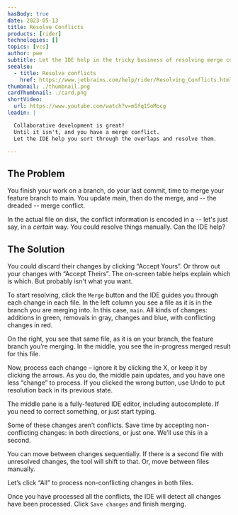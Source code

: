 ```yaml
---
hasBody: true
date: 2023-05-13
title: Resolve Conflicts
products: [rider]
technologies: []
topics: [vcs]
author: pwe
subtitle: Let the IDE help in the tricky business of resolving merge conflicts.
seealso:
  - title: Resolve conflicts
    href: https://www.jetbrains.com/help/rider/Resolving_Conflicts.html
thumbnail: ./thumbnail.png
cardThumbnail: ./card.png
shortVideo:
  url: https://www.youtube.com/watch?v=mSfq1SoMocg
leadin: |

  Collaborative development is great! 
  Until it isn't, and you have a merge conflict.
  Let the IDE help you sort through the overlaps and resolve them.

---
```


## The Problem

You finish your work on a branch, do your last commit, time to merge your feature branch to main.
You update main, then do the merge, and -- the dreaded -- merge conflict.

In the actual file on disk, the conflict information is encoded in a -- let's just say, in a *certain* way.
You could resolve things manually. 
Can the IDE help?

## The Solution

You could discard their changes by clicking “Accept Yours”. 
Or throw out your changes with “Accept Theirs”. 
The on-screen table helps explain which is which. 
But probably isn't what you want.

To start resolving, click the `Merge` button and the IDE guides you through each change in each file.
In the left column you see a file as it is in the branch you are merging into. 
In this case, `main`. 
All kinds of changes: additions in green, removals in gray, changes and blue, with conflicting changes in red.

On the right, you see that same file, as it is on your branch, the feature branch you’re merging.
In the middle, you see the in-progress merged result for this file.

Now, process each change – ignore it by clicking the X, or keep it by clicking the arrows. 
As you do, the middle pain updates, and you have one less “change” to process.
If you clicked the wrong button, use Undo to put resolution back in its previous state.

The middle pane is a fully-featured IDE editor, including autocomplete. 
If you need to correct something, or just start typing.

Some of these changes aren’t conflicts. 
Save time by accepting non-conflicting changes: in both directions, or just one. 
We’ll use this in a second.

You can move between changes sequentially. 
If there is a second file with unresolved changes, the tool will shift to that. 
Or, move between files manually.

Let’s click “All” to process non-conflicting changes in both files.

Once you have processed all the conflicts, the IDE will detect all changes have been processed. 
Click `Save changes` and finish merging. 
